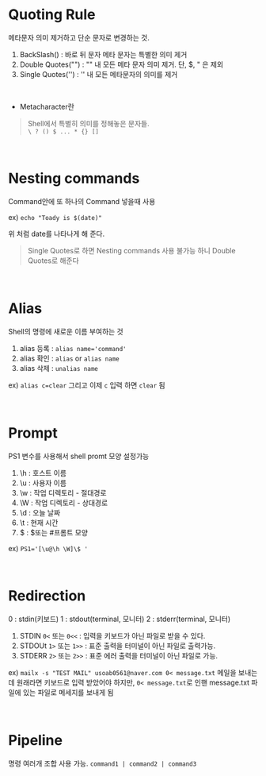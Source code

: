# Quoting Rule

메타문자 의미 제거하고 단순 문자로 변경하는 것. 
1. BackSlash(\) : 바로 뒤 문자 메타 문자는 특별한 의미 제거
2. Double Quotes("") : "" 내 모든 메타 문자 의미 제거. 단, $, " 은 제외
3. Single Quotes('') : '' 내 모든 메타문자의 의미를 제거  

<br>

* Metacharacter란
> Shell에서 특별히 의미를 정해놓은 문자들.  
> ``` \ ? () $ ... * {} [] ```

<br>

# Nesting commands
Command안에 또 하나의 Command 넣을때 사용 

ex) ```echo "Toady is $(date)"```  

위 처럼 date를 나타나게 해 준다.

> Single Quotes로 하면 Nesting commands 사용 불가능 하니 Double Quotes로 해준다

<br>

# Alias

Shell의 명령에 새로운 이름 부여하는 것

1. alias 등록 : ```alias name='command'```
2. alias 확인 : ```alias``` or ```alias name```
3. alias 삭제 : ```unalias name```

ex) ```alias c=clear``` 그리고 이제 ```c``` 입력 하면 ```clear``` 됨

 <br> 
 
# Prompt
PS1 변수를 사용해서 shell promt 모양 설정가능
 
1. \h : 호스트 이름
2. \u : 사용자 이름
3. \w : 작업 디렉토리 - 절대경로
4. \W : 작업 디렉토리 - 상대경로
5. \d : 오늘 날짜
6. \t : 현재 시간
7. \$ : $또는 #프롬트 모양

ex) ```PS1='[\u@\h \W]\$ ' ```

<br>

# Redirection
0 : stdin(키보드)
1 : stdout(terminal, 모니터)
2 : stderr(terminal, 모니터)

1. STDIN ```0<``` 또는 ```0<<``` : 입력을 키보드가 아닌 파일로 받을 수 있다.
2. STDOUt ```1>``` 또는 ```1>>``` : 표준 출력을 터미널이 아닌 파일로 출력가능.
3. STDERR ```2>``` 또는 ```2>>``` : 표준 에러 출력을 터미널이 아닌 파일로 가능.

ex) ```mailx -s "TEST MAIL" usoab0561@naver.com 0< message.txt```
메일을 보내는데 원래라면 키보드로 입력 받았어야 하지만, ```0< message.txt```로 인핸 message.txt 파일에 있는 파일로 메세지를 보내게 됨  

<br>

# Pipeline

명령 여러개 조합 사용 가능.
```command1 | command2 | command3```
